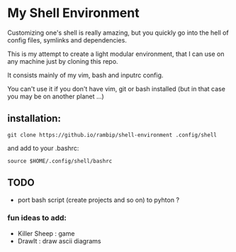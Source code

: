 # My Shell Environment

Customizing one's shell is really amazing, but you quickly go into the hell of config files, symlinks and dependencies.

This is my attempt to create a light modular environment, that I can use on any machine just by cloning this repo.

It consists mainly of my vim, bash and inputrc config.

You can't use it if you don't have vim, git or bash installed (but in that case you may be on another planet ...)


## installation:
```
git clone https://github.io/rambip/shell-environment .config/shell
```

and add to your .bashrc:
```
source $HOME/.config/shell/bashrc
```


## TODO
- port bash script (create projects and so on) to pyhton ?

### fun ideas to add:

 - Killer Sheep : game
 - DrawIt : draw ascii diagrams


